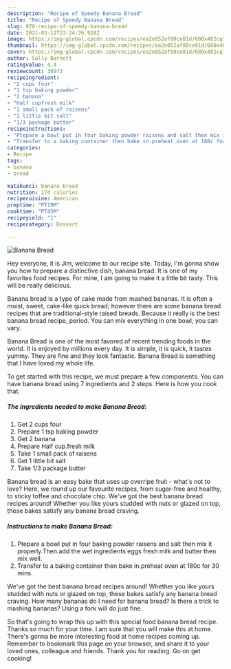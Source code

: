 ```yaml
---
description: "Recipe of Speedy Banana Bread"
title: "Recipe of Speedy Banana Bread"
slug: 970-recipe-of-speedy-banana-bread
date: 2021-03-12T23:24:26.928Z
image: https://img-global.cpcdn.com/recipes/ea2e852af80ce01d/680x482cq70/banana-bread-recipe-main-photo.jpg
thumbnail: https://img-global.cpcdn.com/recipes/ea2e852af80ce01d/680x482cq70/banana-bread-recipe-main-photo.jpg
cover: https://img-global.cpcdn.com/recipes/ea2e852af80ce01d/680x482cq70/banana-bread-recipe-main-photo.jpg
author: Sally Barnett
ratingvalue: 4.4
reviewcount: 30973
recipeingredient:
- "2 cups four"
- "1 tsp baking powder"
- "2 banana"
- "Half cupfresh milk"
- "1 small pack of raisens"
- "1 little bit salt"
- "1/3 package butter"
recipeinstructions:
- "Ptepare a bowl put in four baking powder raisens and salt then mix it properly.Then.add the wet ingredients eggs fresh milk and butter then mix well."
- "Transfer to a baking container then bake in.preheat oven at 180c for 30 mins."
categories:
- Recipe
tags:
- banana
- bread

katakunci: banana bread 
nutrition: 174 calories
recipecuisine: American
preptime: "PT19M"
cooktime: "PT45M"
recipeyield: "1"
recipecategory: Dessert

---
```



![Banana Bread](https://img-global.cpcdn.com/recipes/ea2e852af80ce01d/680x482cq70/banana-bread-recipe-main-photo.jpg)

Hey everyone, it is Jim, welcome to our recipe site. Today, I'm gonna show you how to prepare a distinctive dish, banana bread. It is one of my favorites food recipes. For mine, I am going to make it a little bit tasty. This will be really delicious.

Banana bread is a type of cake made from mashed bananas. It is often a moist, sweet, cake-like quick bread; however there are some banana bread recipes that are traditional-style raised breads. Because it really is the best banana bread recipe, period. You can mix everything in one bowl, you can vary.

Banana Bread is one of the most favored of recent trending foods in the world. It is enjoyed by millions every day. It is simple, it is quick, it tastes yummy. They are fine and they look fantastic. Banana Bread is something that I have loved my whole life.


To get started with this recipe, we must prepare a few components. You can have banana bread using 7 ingredients and 2 steps. Here is how you cook that.

<!--inarticleads1-->

##### The ingredients needed to make Banana Bread:

1. Get 2 cups four
1. Prepare 1 tsp baking powder
1. Get 2 banana
1. Prepare Half cup.fresh milk
1. Take 1 small pack of raisens
1. Get 1 little bit salt
1. Take 1/3 package butter


Banana bread is an easy bake that uses up overripe fruit - what&#39;s not to love? Here, we round up our favourite recipes, from sugar-free and healthy, to sticky toffee and chocolate chip. We&#39;ve got the best banana bread recipes around! Whether you like yours studded with nuts or glazed on top, these bakes satisfy any banana bread craving. 

<!--inarticleads2-->

##### Instructions to make Banana Bread:

1. Ptepare a bowl put in four baking powder raisens and salt then mix it properly.Then.add the wet ingredients eggs fresh milk and butter then mix well.
1. Transfer to a baking container then bake in.preheat oven at 180c for 30 mins.


We&#39;ve got the best banana bread recipes around! Whether you like yours studded with nuts or glazed on top, these bakes satisfy any banana bread craving. How many bananas do I need for banana bread? Is there a trick to mashing bananas? Using a fork will do just fine. 

So that's going to wrap this up with this special food banana bread recipe. Thanks so much for your time. I am sure that you will make this at home. There's gonna be more interesting food at home recipes coming up. Remember to bookmark this page on your browser, and share it to your loved ones, colleague and friends. Thank you for reading. Go on get cooking!
